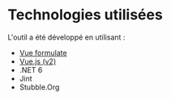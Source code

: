 # Technologies utilisées

L'outil a été développé en utilisant :

- [Vue formulate](https://vueformulate.com/)
- [Vue.js (v2)](https://v2.vuejs.org/)
- .NET 6
- Jint
- Stubble.Org


